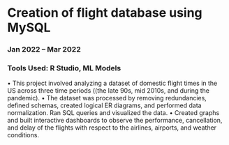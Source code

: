 # Creation of flight database using MySQL
### Jan 2022 – Mar 2022
### Tools Used: R Studio, ML Models


•	This project involved analyzing a dataset of domestic flight times in the US across three time periods ((the late 90s, mid 2010s, and during the pandemic).
•	The dataset was processed by removing redundancies, defined schemas, created logical ER diagrams, and performed data normalization. Ran SQL queries and visualized the data.
•	Created graphs and built interactive dashboards to observe the performance, cancellation, and delay of the flights with respect to the airlines, airports, and weather conditions.
